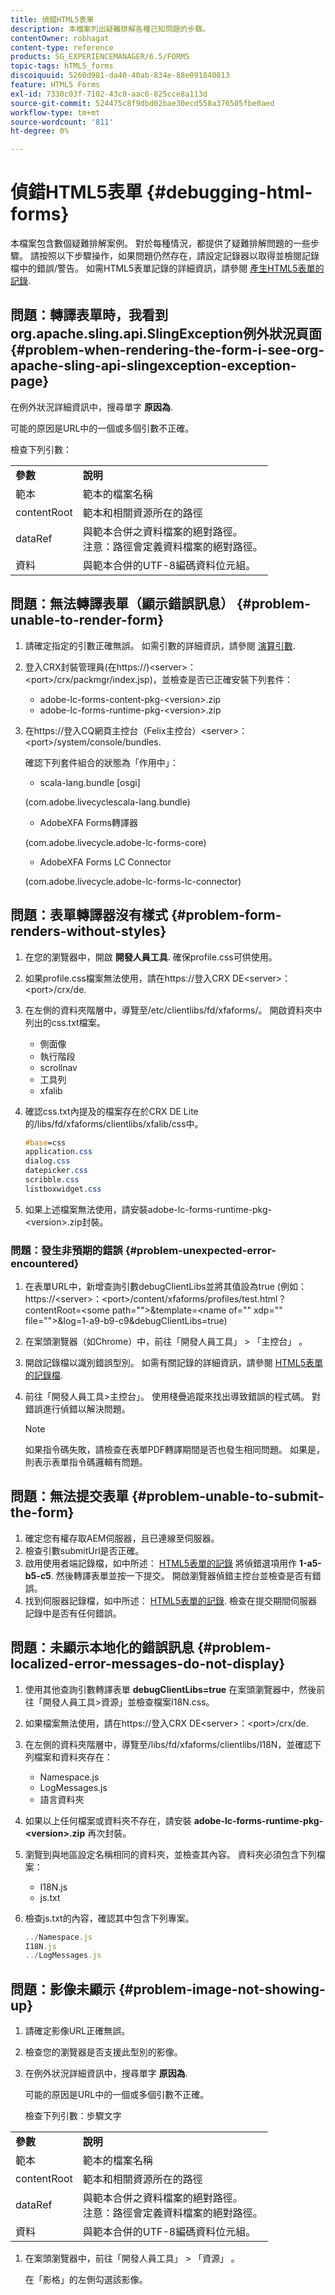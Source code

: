 ```yaml
---
title: 偵錯HTML5表單
description: 本檔案列出疑難排解各種已知問題的步驟。
contentOwner: robhagat
content-type: reference
products: SG_EXPERIENCEMANAGER/6.5/FORMS
topic-tags: hTML5_forms
discoiquuid: 5260d981-da40-40ab-834e-88e091840813
feature: HTML5 Forms
exl-id: 7330c03f-7102-43c0-aac6-825cce8a113d
source-git-commit: 524475c8f9dbd02bae30ecd558a376505fbe0aed
workflow-type: tm+mt
source-wordcount: '811'
ht-degree: 0%

---
```


# 偵錯HTML5表單 {#debugging-html-forms}

本檔案包含數個疑難排解案例。 對於每種情況，都提供了疑難排解問題的一些步驟。 請按照以下步驟操作，如果問題仍然存在，請設定記錄器以取得並檢閱記錄檔中的錯誤/警告。 如需HTML5表單記錄的詳細資訊，請參閱 [產生HTML5表單的記錄](/help/forms/using/enable-logs.md).

## 問題：轉譯表單時，我看到org.apache.sling.api.SlingException例外狀況頁面 {#problem-when-rendering-the-form-i-see-org-apache-sling-api-slingexception-exception-page}

在例外狀況詳細資訊中，搜尋單字 **原因為**.

可能的原因是URL中的一個或多個引數不正確。

檢查下列引數：

<table>
 <tbody>
  <tr>
   <td><strong>參數</strong></td>
   <td><strong>說明</strong></td>
  </tr>
  <tr>
   <td>範本</td>
   <td>範本的檔案名稱</td>
  </tr>
  <tr>
   <td>contentRoot</td>
   <td>範本和相關資源所在的路徑</td>
  </tr>
  <tr>
   <td>dataRef</td>
   <td>與範本合併之資料檔案的絕對路徑。<br /> 注意：路徑會定義資料檔案的絕對路徑。</td>
  </tr>
  <tr>
   <td>資料</td>
   <td>與範本合併的UTF-8編碼資料位元組。</td>
  </tr>
 </tbody>
</table>

## 問題：無法轉譯表單（顯示錯誤訊息） {#problem-unable-to-render-form}

1. 請確定指定的引數正確無誤。 如需引數的詳細資訊，請參閱 [演算引數](#problem-when-rendering-the-form-i-see-org-apache-sling-api-slingexception-exception-page).
1. 登入CRX封裝管理員(在https://)&lt;server>：&lt;port>/crx/packmgr/index.jsp)，並檢查是否已正確安裝下列套件：

   * adobe-lc-forms-content-pkg-&lt;version>.zip
   * adobe-lc-forms-runtime-pkg-&lt;version>.zip

1. 在https://登入CQ網頁主控台（Felix主控台）&lt;server>：&lt;port>/system/console/bundles.

   確認下列套件組合的狀態為「作用中」：

   * scala-lang.bundle [osgi]

   (com.adobe.livecyclescala-lang.bundle)

   * AdobeXFA Forms轉譯器

   (com.adobe.livecycle.adobe-lc-forms-core)

   * AdobeXFA Forms LC Connector

   (com.adobe.livecycle.adobe-lc-forms-lc-connector)

## 問題：表單轉譯器沒有樣式 {#problem-form-renders-without-styles}

1. 在您的瀏覽器中，開啟 **開發人員工具**. 確保profile.css可供使用。
1. 如果profile.css檔案無法使用，請在https://登入CRX DE&lt;server>：&lt;port>/crx/de.
1. 在左側的資料夾階層中，導覽至/etc/clientlibs/fd/xfaforms/。 開啟資料夾中列出的css.txt檔案。

   * 側面像
   * 執行階段
   * scrollnav
   * 工具列
   * xfalib

1. 確認css.txt內提及的檔案存在於CRX DE Lite的/libs/fd/xfaforms/clientlibs/xfalib/css中。

   ```css
   #base=css
   application.css
   dialog.css
   datepicker.css
   scribble.css
   listboxwidget.css
   ```

1. 如果上述檔案無法使用，請安裝adobe-lc-forms-runtime-pkg-&lt;version>.zip封裝。

### 問題：發生非預期的錯誤 {#problem-unexpected-error-encountered}

1. 在表單URL中，新增查詢引數debugClientLibs並將其值設為true (例如：https://&lt;server>：&lt;port>/content/xfaforms/profiles/test.html？contentRoot=&lt;some path=&quot;&quot;>&amp;template=&lt;name of=&quot;&quot; xdp=&quot;&quot; file=&quot;&quot;>&amp;log=1-a9-b9-c9&amp;debugClientLibs=true)
1. 在案頭瀏覽器（如Chrome）中，前往「開發人員工具」 > 「主控台」 。
1. 開啟記錄檔以識別錯誤型別。 如需有關記錄的詳細資訊，請參閱 [HTML5表單的記錄檔](/help/forms/using/enable-logs.md).
1. 前往「開發人員工具>主控台」。 使用棧疊追蹤來找出導致錯誤的程式碼。 對錯誤進行偵錯以解決問題。

   >[!NOTE]
   >
   >如果指令碼失敗，請檢查在表單PDF轉譯期間是否也發生相同問題。 如果是，則表示表單指令碼邏輯有問題。

## 問題：無法提交表單 {#problem-unable-to-submit-the-form}

1. 確定您有權存取AEM伺服器，且已連線至伺服器。
1. 檢查引數submitUrl是否正確。
1. 啟用使用者端記錄檔，如中所述： [HTML5表單的記錄](/help/forms/using/enable-logs.md) 將偵錯選項用作 **1-a5-b5-c5**. 然後轉譯表單並按一下提交。 開啟瀏覽器偵錯主控台並檢查是否有錯誤。
1. 找到伺服器記錄檔，如中所述： [HTML5表單的記錄](/help/forms/using/enable-logs.md). 檢查在提交期間伺服器記錄中是否有任何錯誤。

## 問題：未顯示本地化的錯誤訊息 {#problem-localized-error-messages-do-not-display}

1. 使用其他查詢引數轉譯表單 **debugClientLibs=true** 在案頭瀏覽器中，然後前往「開發人員工具>資源」並檢查檔案I18N.css。
1. 如果檔案無法使用，請在https://登入CRX DE&lt;server>：&lt;port>/crx/de.
1. 在左側的資料夾階層中，導覽至/libs/fd/xfaforms/clientlibs/I18N，並確認下列檔案和資料夾存在：

   * Namespace.js
   * LogMessages.js
   * 語言資料夾

1. 如果以上任何檔案或資料夾不存在，請安裝 **adobe-lc-forms-runtime-pkg-&lt;version>.zip** 再次封裝。
1. 瀏覽到與地區設定名稱相同的資料夾，並檢查其內容。 資料夾必須包含下列檔案：

   * I18N.js
   * js.txt

1. 檢查js.txt的內容，確認其中包含下列專案。

   ```javascript
   ../Namespace.js
   I18N.js
   ../LogMessages.js
   ```

## 問題：影像未顯示 {#problem-image-not-showing-up}

1. 請確定影像URL正確無誤。
1. 檢查您的瀏覽器是否支援此型別的影像。
1. 在例外狀況詳細資訊中，搜尋單字 **原因為**.

   可能的原因是URL中的一個或多個引數不正確。

   檢查下列引數：步驟文字

<table>
 <tbody>
  <tr>
   <td><strong>參數</strong></td>
   <td><strong>說明</strong></td>
  </tr>
  <tr>
   <td>範本</td>
   <td>範本的檔案名稱</td>
  </tr>
  <tr>
   <td>contentRoot</td>
   <td>範本和相關資源所在的路徑</td>
  </tr>
  <tr>
   <td>dataRef</td>
   <td>與範本合併之資料檔案的絕對路徑。<br /> 注意：路徑會定義資料檔案的絕對路徑。</td>
  </tr>
  <tr>
   <td>資料</td>
   <td>與範本合併的UTF-8編碼資料位元組。</td>
  </tr>
 </tbody>
</table>

1. 在案頭瀏覽器中，前往「開發人員工具」 > 「資源」 。

   在「影格」的左側勾選該影像。
